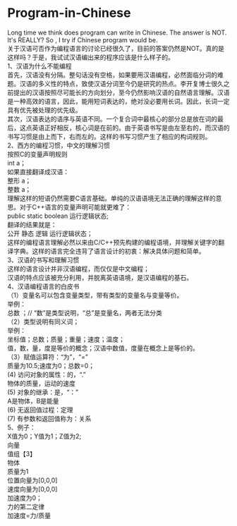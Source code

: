 # Program-in-Chinese
Long time we think does program can write in Chinese. The answer is NOT. It's REALLY? So , I try if Chinese program would be.<br>
关于汉语可否作为编程语言的讨论已经很久了，目前的答案仍然是NOT。真的是这样吗？于是，我试试汉语编出来的程序应该是什么样子的。<br>
1、汉语为什么不能编程<br>
首先，汉语没有分隔。整句话没有空格，如果要用汉语编程，必然面临分词的难题。汉语的多义性的特点，致使汉语分词至今仍是研究的热点。李开复博士很久之前提出的汉语按照尽可能长的方向划分，至今仍然影响汉语的自然语言理解。汉语是一种高效的语言，因此，能用短词表达的，绝对没必要用长词。因此，长词一定具有优先被处理的优先级。<br>
其次，汉语表达的语序与英语不同。一个复合词中最核心的部分总是放在词的最后，这点英语正好相反，核心词是在前的。由于英语书写是由左至右的，而汉语的书写习惯是由上而下，右而左的。这样的书写习惯产生了相应的构词规则。<br>
2、西方的编程习惯，中文的理解习惯<br>
按照C的变量声明规则<br>
  int a；<br>
如果直接翻译成汉语：<br>
  整形 a；<br>
  整数 a；<br>
理解这样的短语仍然需要C语言基础。单纯的汉语语境无法正确的理解这样的意思。对于C++语言的变量声明可能就更难了：<br>
  public static boolean 运行逻辑状态;<br>
  翻译的结果就是：<br>
  公开 静态 逻辑 运行逻辑状态；<br>
  这样的编程语言理解必然以来由C/C++预先构建的编程语境，并理解关键字的翻译字典。这样的语言完全违背了语言设计的初衷：解决具体问题和简单。
  <br>
3、汉语的书写和理解习惯  <br>
  这样的语言设计并非汉语编程，而仅仅是中文编程；<br>
  汉语的特点应该被充分利用，并脱离英语语境，是汉语编程的基石。<br>
4、汉语编程语言的白皮书<br>
  （1）变量名可以包含变量类型，带有类型的变量名与变量等价。<br>
        举例：<br>
        总数    ；// “数”是类型说明，“总”是变量名，两者无法分类<br>
  （2）类型说明有同义词；<br>
        举例：<br>
        坐标值；总数；质量；重量；速度；温度；<br>
        值，数，量，度是等价的概念；汉语中数值，度量在概念上是等价的。<br>
   （3）赋值运算符：“为”，“=”<br>
        质量为10.5;速度为0；总数=0；<br>
    (4) 访问对象的属性：的，“.”<br>
        物体的质量，运动的速度<br>
    (5) 对象的继承：是，“：”<br>
        A是物体，B是能量<br>
    (6) 无返回值过程：定理<br>
    (7) 有参数和返回值称为：关系<br>
 5、例子：<br>
 X值为0；Y值为1；Z值为2;<br>
 向量<br>
    值组【3】<br>
 物体<br>
    质量为1<br>
    位置向量为[0,0,0]<br>
    速度向量为[0,0,0]<br>
    加速度为0；<br>
    力的第二定律<br>
      加速度=力/质量<br>
      

